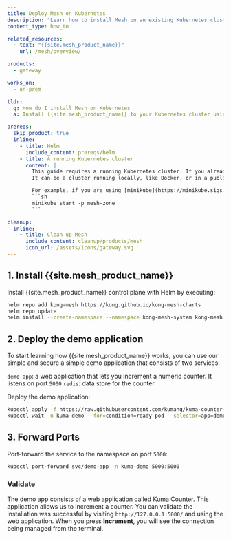 ```yaml
---
title: Deploy Mesh on Kubernetes
description: "Learn how to install Mesh on an existing Kubernetes cluster, and deploy the {{site.mesh_product_name}} demo application."
content_type: how_to

related_resources:
  - text: "{{site.mesh_product_name}}"
    url: /mesh/overview/

products:
  - gateway

works_on:
  - on-prem

tldr:
  q: How do I install Mesh on Kubernetes
  a: Install {{site.mesh_product_name}} to your Kubernetes cluster using Helm, and deploy the Mesh demo application.

prereqs:
  skip_product: true 
  inline:
    - title: Helm
      include_content: prereqs/helm
    - title: A running Kubernetes cluster
      content: |
        This guide requires a running Kubernetes cluster. If you already have a Kubernetes cluster running, you can skip this step. 
        It can be a cluster running locally, like Docker, or in a public cloud like AWS EKS, GCP GKE, etc.

        For example, if you are using [minikube](https://minikube.sigs.k8s.io/docs/):
        ```sh
        minikube start -p mesh-zone
        ```

cleanup:
  inline:
    - title: Clean up Mesh
      include_content: cleanup/products/mesh
      icon_url: /assets/icons/gateway.svg
---
```


## 1. Install {{site.mesh_product_name}}

Install {{site.mesh_product_name}} control plane with Helm by executing:

```sh
helm repo add kong-mesh https://kong.github.io/kong-mesh-charts
helm repo update
helm install --create-namespace --namespace kong-mesh-system kong-mesh kong-mesh/kong-mesh
```

## 2. Deploy the demo application

To start learning how {{site.mesh_product_name}} works, you can use our simple and secure a simple demo application that consists of two services:

`demo-app`: a web application that lets you increment a numeric counter. It listens on port `5000`
`redis`: data store for the counter

Deploy the demo application: 

```sh
kubectl apply -f https://raw.githubusercontent.com/kumahq/kuma-counter-demo/master/demo.yaml
kubectl wait -n kuma-demo --for=condition=ready pod --selector=app=demo-app --timeout=90s
```

## 3. Forward Ports

Port-forward the service to the namespace on port `5000`:

```sh
kubectl port-forward svc/demo-app -n kuma-demo 5000:5000
```

### Validate

The demo app consists of a web application called Kuma Counter. This application allows us to increment a counter. You can validate the installation was successful by visiting `http://127.0.0.1:5000/` and using the web application. When you press **Increment**, you will see the connection being managed from the terminal.